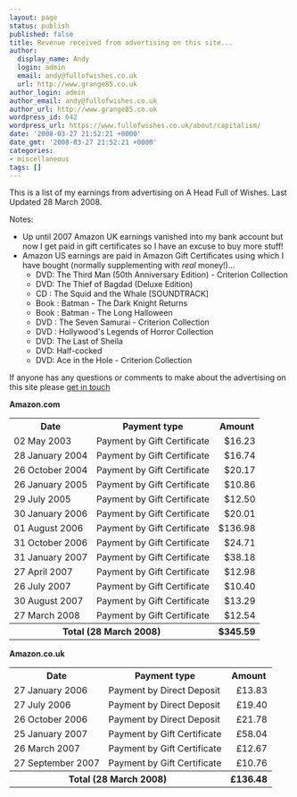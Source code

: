 ```yaml
---
layout: page
status: publish
published: false
title: Revenue received from advertising on this site...
author:
  display_name: Andy
  login: admin
  email: andy@fullofwishes.co.uk
  url: http://www.grange85.co.uk
author_login: admin
author_email: andy@fullofwishes.co.uk
author_url: http://www.grange85.co.uk
wordpress_id: 642
wordpress_url: https://www.fullofwishes.co.uk/about/capitalism/
date: '2008-03-27 21:52:21 +0000'
date_gmt: '2008-03-27 21:52:21 +0000'
categories:
- miscellaneous
tags: []
---
```

<p>This is a list of my earnings from advertising on A Head Full of Wishes. Last Updated 28 March 2008.</p>
<p>Notes:</p>
<ul>
<li>Up until 2007 Amazon UK earnings vanished into my bank account but now I get paid in gift certificates so I have an excuse to buy more stuff!</li>
<li>Amazon US earnings are paid in Amazon Gift Certificates using which I have bought (normally supplementing with <em>real</em> money!)...
<ul>
<li>DVD: The Third Man (50th Anniversary Edition) - Criterion Collection</li>
<li>DVD: The Thief of Bagdad (Deluxe Edition)</li>
<li>CD : The Squid and the Whale [SOUNDTRACK]</li>
<li>Book : Batman - The Dark Knight Returns</li>
<li>Book : Batman - The Long Halloween</li>
<li>DVD : The Seven Samurai - Criterion Collection</li>
<li>DVD : Hollywood's Legends of Horror Collection</li>
<li>DVD: The Last of Sheila</li>
<li>DVD: Half-cocked</li>
<li>DVD: Ace in the Hole - Criterion Collection</li>
</ul>
</li>
</ul>
<p>If anyone has any questions or comments to make about the advertising on this site please <a href="/about/contact-me/">get in touch</a></p>
<p><strong>Amazon.com</strong></p>
<table class="finances">
<tr>
<th>Date</th>
<th>Payment type</th>
<th>Amount</th>
</tr>
<tr>
<td>02 May 2003</td>
<td>Payment by Gift Certificate</td>
<td style="text-align:right;">$16.23</td>
</tr>
<tr>
<td>28 January 2004</td>
<td>Payment by Gift Certificate</td>
<td style="text-align:right;">$16.74</td>
</tr>
<tr>
<td>26 October 2004</td>
<td>Payment by Gift Certificate</td>
<td style="text-align:right;">$20.17</td>
</tr>
<tr>
<td>26 January 2005</td>
<td>Payment by Gift Certificate</td>
<td style="text-align:right;">$10.86</td>
</tr>
<tr>
<td>29 July 2005</td>
<td>Payment by Gift Certificate</td>
<td style="text-align:right;">$12.50</td>
</tr>
<tr>
<td>30 January 2006</td>
<td>Payment by Gift Certificate</td>
<td style="text-align:right;">$20.01</td>
</tr>
<tr>
<td>01 August 2006</td>
<td>Payment by Gift Certificate</td>
<td style="text-align:right;">$136.98</td>
</tr>
<tr>
<td>31 October 2006</td>
<td>Payment by Gift Certificate</td>
<td style="text-align:right;">$24.71</td>
</tr>
<tr>
<td>31 January 2007</td>
<td>Payment by Gift Certificate</td>
<td style="text-align:right;">$38.18</td>
</tr>
<tr>
<td>27 April 2007</td>
<td>Payment by Gift Certificate</td>
<td style="text-align:right;">$12.98</td>
</tr>
<tr>
<td>26 July 2007</td>
<td>Payment by Gift Certificate</td>
<td style="text-align:right;">$10.40</td>
</tr>
<tr>
<td>30 August 2007</td>
<td>Payment by Gift Certificate</td>
<td style="text-align:right;">$13.29</td>
</tr>
<tr>
<td>27 March 2008</td>
<td>Payment by Gift Certificate</td>
<td style="text-align:right;">$12.54</td>
</tr>
<tr>
<th colspan="2">Total (28 March 2008)</th>
<th>$345.59</th>
</tr>
</table>
<p><strong>Amazon.co.uk</strong></p>
<table class="finances">
<tr>
<th>Date</th>
<th>Payment type</th>
<th>Amount</th>
</tr>
<tr>
<td>27 January 2006</td>
<td>Payment by Direct Deposit</td>
<td style="text-align:right;">&pound;13.83</td>
</tr>
<tr>
<td>27 July 2006</td>
<td>Payment by Direct Deposit</td>
<td style="text-align:right;">&pound;19.40</td>
</tr>
<tr>
<td>26 October 2006</td>
<td>Payment by Direct Deposit</td>
<td style="text-align:right;">&pound;21.78</td>
</tr>
<tr>
<td>25 January 2007</td>
<td>Payment by Gift Certificate</td>
<td style="text-align:right;">&pound;58.04</td>
</tr>
<tr>
<td>26 March 2007</td>
<td>Payment by Gift Certificate</td>
<td style="text-align:right;">&pound;12.67</td>
</tr>
<tr>
<td>27 September 2007</td>
<td>Payment by Gift Certificate</td>
<td style="text-align:right;">&pound;10.76</td>
</tr>
<tr>
<th colspan="2">Total (28 March 2008)</th>
<th>&pound;136.48</th>
</tr>
</table>
